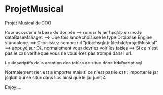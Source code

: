 ProjetMusical
=============

Projet Musical de COO


Pour acceder à la base de donnée ==> runner le jar hsqldb en mode dataBaseManager. 
							     ==> Une fois lancé choisissé le type Database Engine standalone.
								 ==> Choisissez comme url "jdbc:hsqldb:file:bdd/projetMusical"
								 ==> appuyé sur Ok, normalement vous devriez voir les tables
								 ==> Si ce n'est pas le cas vérifié que vous ne vous êtes pas trompé dans l'url.
								 
Le descriptifs de la creation des tables ce situe dans bdd/script.sql

Normalement rien est a importer mais si ce n'est pas le cas : importer le jar jsqldb qui se situe dans libs ainsi que le jar junit 4


Enjoy ...